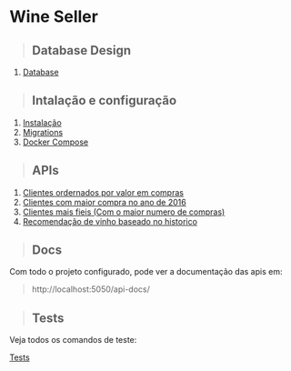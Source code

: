 # Wine Seller

> ## Database Design
1. [Database](./requirements/database/database.md)

> ## Intalação e configuração
1. [Instalação](./requirements/instalation/index.md)
2. [Migrations](./requirements/instalation/migrations.md)
2. [Docker Compose](./requirements/instalation/docker.md)

> ## APIs
1. [Clientes ordernados por valor em compras](./requirements/client/get-clients-by-purchase-values.md)
2. [Clientes com maior compra no ano de 2016](./requirements/client/get-clients-by-bigger-purchase.md)
3. [Clientes mais fieis (Com o maior numero de compras)](./requirements/client/get-most-buyers-clients.md)
2. [Recomendação de vinho baseado no historico](./requirements/client/get-client-wine-advice.md)

> ## Docs
Com todo o projeto configurado, pode ver a documentação das apis em:

> http://localhost:5050/api-docs/

> ## Tests
Veja todos os comandos de teste:

[Tests](./requirements/tests/tests.md)
